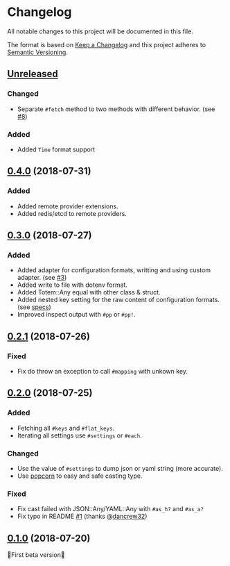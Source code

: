 # Changelog

All notable changes to this project will be documented in this file.

The format is based on [Keep a Changelog](http://keepachangelog.com/en/1.0.0/)
and this project adheres to [Semantic Versioning](http://semver.org/spec/v2.0.0.html).

## [Unreleased]

### Changed

- Separate `#fetch` method to two methods with different behavior. (see [#8](https://github.com/icyleaf/totem/issues/8))

### Added

- Added `Time` format support

## [0.4.0] (2018-07-31)

### Added

- Added remote provider extensions.
- Added redis/etcd to remote providers.

## [0.3.0] (2018-07-27)

### Added

- Added adapter for configuration formats, writting and using custom adapter. (see [#3](https://github.com/icyleaf/totem/issues/3))
- Added write to file with dotenv format.
- Added Totem::Any equal with other class & struct.
- Added nested key setting for the raw content of configuration formats. (see [specs](https://github.com/icyleaf/totem/blob/master/spec/totem/config_spec.cr#L609))
- Improved inspect output with `#pp` or `#pp!`.

## [0.2.1] (2018-07-26)

### Fixed

- Fix do throw an exception to call `#mapping` with unkown key.

## [0.2.0] (2018-07-25)

### Added

- Fetching all `#keys` and `#flat_keys`.
- Iterating all settings use `#settings` or `#each`.

### Changed

- Use the value of `#settings` to dump json or yaml string (more accurate).
- Use [popcorn](https://github.com/icyleaf/popcorn) to easy and safe casting type.

### Fixed

- Fix cast failed with JSON::Any/YAML::Any with `#as_h?` and `#as_a?`
- Fix typo in README [#1](https://github.com/icyleaf/totem/pull/1) (thanks @[dancrew32](https://github.com/dancrew32))

## [0.1.0] (2018-07-20)

:star2:First beta version:star2:

[Unreleased]: https://github.com/icyleaf/totem/compare/v0.4.0...HEAD
[0.4.0]: https://github.com/icyleaf/totem/compare/v0.3.0...v0.4.0
[0.3.0]: https://github.com/icyleaf/totem/compare/v0.2.1...v0.3.0
[0.2.1]: https://github.com/icyleaf/totem/compare/v0.2.0...v0.2.1
[0.2.0]: https://github.com/icyleaf/totem/compare/v0.1.0...v0.2.0
[0.1.0]: https://github.com/icyleaf/totem/compare/03303bead652c98c51a68c39a44908c7ed2f9327...v0.1.0
